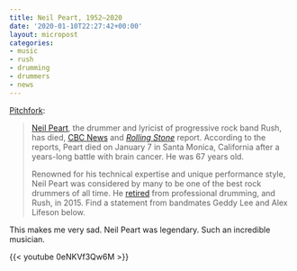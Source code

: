 ```yaml
---
title: Neil Peart, 1952—2020
date: '2020-01-10T22:27:42+00:00'
layout: micropost
categories:
- music
- rush
- drumming
- drummers
- news
---
```


[Pitchfork][1]:

> [Neil Peart][2], the drummer and lyricist of progressive rock band
> Rush, has died, [CBC News][3] and *[Rolling Stone][4]* report.
> According to the reports, Peart died on January 7 in Santa Monica,
> California after a years-long battle with brain cancer. He was 67
> years old.
>
> Renowned for his technical expertise and unique performance style,
> Neil Peart was considered by many to be one of the best rock drummers
> of all time. He [retired][5] from professional drumming, and Rush, in
> 2015. Find a statement from bandmates Geddy Lee and Alex Lifeson
> below.

This makes me very sad. Neil Peart was legendary. Such an incredible
musician.

{{< youtube 0eNKVf3Qw6M >}}



[1]: https://pitchfork.com/news/neil-peart-drummer-and-lyricist-of-rush-dead-at-67/
[2]: https://pitchfork.com/artists/neil-peart/
[3]: https://www.cbc.ca/news/entertainment/neil-peart-obit-1.5422806
[4]: https://www.rollingstone.com/music/music-news/neil-peart-rush-obituary-936221/
[5]: https://www.cbc.ca/news/entertainment/rush-neil-peart-retirement-1.3354504
